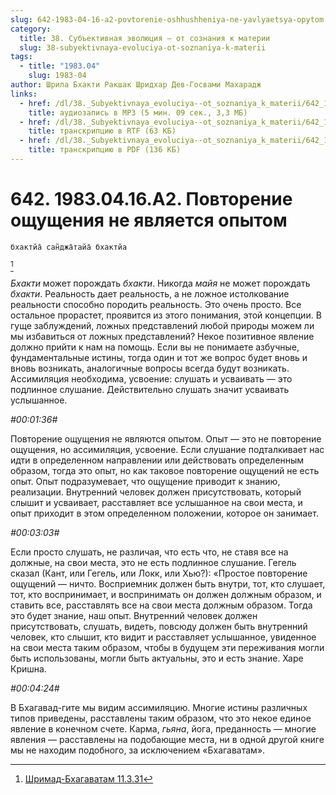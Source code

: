 ```yaml
---
slug: 642-1983-04-16-a2-povtorenie-oshhushheniya-ne-yavlyaetsya-opytom
category:
  title: 38. Субъективная эволюция — от сознания к материи
  slug: 38-subyektivnaya-evoluciya-ot-soznaniya-k-materii
tags:
  - title: "1983.04"
    slug: 1983-04
author: Шрила Бхакти Ракшак Шридхар Дев-Госвами Махарадж
links:
  - href: /dl/38._Subyektivnaya_evoluciya--ot_soznaniya_k_materii/642_1983.04.16.A2_SridharMj_Povtorenie_owuweniya_ne_yavlyaetsya_opytom.mp3
    title: аудиозапись в MP3 (5 мин. 09 сек., 3,3 МБ)
  - href: /dl/38._Subyektivnaya_evoluciya--ot_soznaniya_k_materii/642_1983.04.16.A2_SridharMj_Povtorenie_owuweniya_ne_yavlyaetsya_opytom.rtf
    title: транскрипцию в RTF (63 КБ)
  - href: /dl/38._Subyektivnaya_evoluciya--ot_soznaniya_k_materii/642_1983.04.16.A2_SridharMj_Povtorenie_owuweniya_ne_yavlyaetsya_opytom.pdf
    title: транскрипцию в PDF (136 КБ)
---
```


# 642. 1983.04.16.A2. Повторение ощущения не является опытом

    бхактйа̄ сан̃джа̄тайа̄ бхактйа
[^_ftn1]

*Бхакти* может порождать *бхакти*. Никогда *майя* не может порождать *бхакти*. Реальность дает реальность, а не ложное истолкование реальности способно породить реальность. Это очень просто. Все остальное прорастет, проявится из этого понимания, этой концепции. В гуще заблуждений, ложных представлений любой природы можем ли мы избавиться от ложных представлений? Некое позитивное явление должно прийти к нам на помощь. Если вы не понимаете азбучные, фундаментальные истины, тогда один и тот же вопрос будет вновь и вновь возникать, аналогичные вопросы всегда будут возникать. Ассимиляция необходима, усвоение: слушать и усваивать — это подлинное слушание. Действительно слушать значит усваивать услышанное.

*#00:01:36#*

Повторение ощущения не являются опытом. Опыт — это не повторение ощущения, но ассимиляция, усвоение. Если слушание подталкивает нас идти в определенном направлении или действовать определенным образом, тогда это опыт, но как таковое повторение ощущений не есть опыт. Опыт подразумевает, что ощущение приводит к знанию, реализации. Внутренний человек должен присутствовать, который слышит и усваивает, расставляет все услышанное на свои места, и опыт приходит в этом определенном положении, которое он занимает.

*#00:03:03#*

Если просто слушать, не различая, что есть что, не ставя все на должные, на свои места, это не есть подлинное слушание. Гегель сказал (Кант, или Гегель, или Локк, или Хью?): «Простое повторение ощущений — ничто. Восприемник должен быть внутри, тот, кто слушает, тот, кто воспринимает, и воспринимать он должен должным образом, и ставить все, расставлять все на свои места должным образом. Тогда это будет знание, наш опыт. Внутренний человек должен присутствовать, слушать, видеть, повсюду должен быть внутренний человек, кто слышит, кто видит и расставляет услышанное, увиденное на свои места таким образом, чтобы в будущем эти переживания могли быть использованы, могли быть актуальны, это и есть знание. Харе Кришна.

*#00:04:24#*

В Бхагавад-гите мы видим ассимиляцию. Многие истины различных типов приведены, расставлены таким образом, что это некое единое явление в конечном счете. Карма, *гьяна*, йога, преданность — многие явления — расставлены на подобающие места, ни в одной другой книге мы не находим подобного, за исключением «Бхагаватам».



[^_ftn1]: [Шримад-Бхагаватам 11.3.31](../notes/shrimad-bhagavatam/shrimad-bhagavatam-11-3-31.md)
